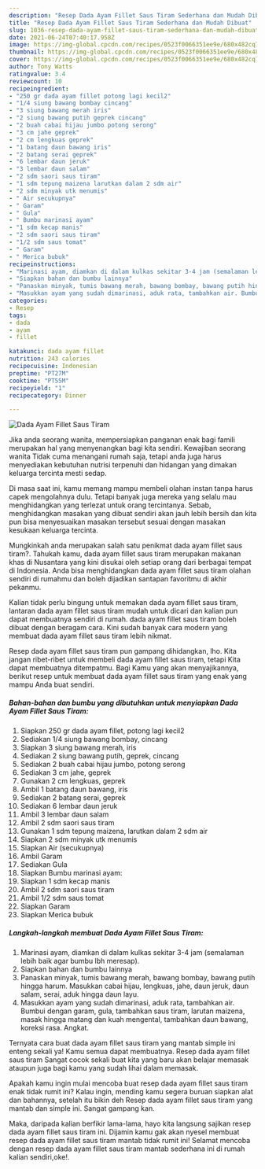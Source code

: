 ```yaml
---
description: "Resep Dada Ayam Fillet Saus Tiram Sederhana dan Mudah Dibuat"
title: "Resep Dada Ayam Fillet Saus Tiram Sederhana dan Mudah Dibuat"
slug: 1036-resep-dada-ayam-fillet-saus-tiram-sederhana-dan-mudah-dibuat
date: 2021-06-24T07:40:17.958Z
image: https://img-global.cpcdn.com/recipes/0523f0066351ee9e/680x482cq70/dada-ayam-fillet-saus-tiram-foto-resep-utama.jpg
thumbnail: https://img-global.cpcdn.com/recipes/0523f0066351ee9e/680x482cq70/dada-ayam-fillet-saus-tiram-foto-resep-utama.jpg
cover: https://img-global.cpcdn.com/recipes/0523f0066351ee9e/680x482cq70/dada-ayam-fillet-saus-tiram-foto-resep-utama.jpg
author: Tony Watts
ratingvalue: 3.4
reviewcount: 10
recipeingredient:
- "250 gr dada ayam fillet potong lagi kecil2"
- "1/4 siung bawang bombay cincang"
- "3 siung bawang merah iris"
- "2 siung bawang putih geprek cincang"
- "2 buah cabai hijau jumbo potong serong"
- "3 cm jahe geprek"
- "2 cm lengkuas geprek"
- "1 batang daun bawang iris"
- "2 batang serai geprek"
- "6 lembar daun jeruk"
- "3 lembar daun salam"
- "2 sdm saori saus tiram"
- "1 sdm tepung maizena larutkan dalam 2 sdm air"
- "2 sdm minyak utk menumis"
- " Air secukupnya"
- " Garam"
- " Gula"
- " Bumbu marinasi ayam"
- "1 sdm kecap manis"
- "2 sdm saori saus tiram"
- "1/2 sdm saus tomat"
- " Garam"
- " Merica bubuk"
recipeinstructions:
- "Marinasi ayam, diamkan di dalam kulkas sekitar 3-4 jam (semalaman lebih baik agar bumbu lbh meresap)."
- "Siapkan bahan dan bumbu lainnya"
- "Panaskan minyak, tumis bawang merah, bawang bombay, bawang putih hingga harum. Masukkan cabai hijau, lengkuas, jahe, daun jeruk, daun salam, serai, aduk hingga daun layu."
- "Masukkan ayam yang sudah dimarinasi, aduk rata, tambahkan air. Bumbui dengan garam, gula, tambahkan saus tiram, larutan maizena, masak hingga matang dan kuah mengental, tambahkan daun bawang, koreksi rasa. Angkat."
categories:
- Resep
tags:
- dada
- ayam
- fillet

katakunci: dada ayam fillet 
nutrition: 243 calories
recipecuisine: Indonesian
preptime: "PT27M"
cooktime: "PT55M"
recipeyield: "1"
recipecategory: Dinner

---
```



![Dada Ayam Fillet Saus Tiram](https://img-global.cpcdn.com/recipes/0523f0066351ee9e/680x482cq70/dada-ayam-fillet-saus-tiram-foto-resep-utama.jpg)

Jika anda seorang wanita, mempersiapkan panganan enak bagi famili merupakan hal yang menyenangkan bagi kita sendiri. Kewajiban seorang  wanita Tidak cuma menangani rumah saja, tetapi anda juga harus menyediakan kebutuhan nutrisi terpenuhi dan hidangan yang dimakan keluarga tercinta mesti sedap.

Di masa  saat ini, kamu memang mampu membeli olahan instan tanpa harus capek mengolahnya dulu. Tetapi banyak juga mereka yang selalu mau menghidangkan yang terlezat untuk orang tercintanya. Sebab, menghidangkan masakan yang dibuat sendiri akan jauh lebih bersih dan kita pun bisa menyesuaikan masakan tersebut sesuai dengan masakan kesukaan keluarga tercinta. 



Mungkinkah anda merupakan salah satu penikmat dada ayam fillet saus tiram?. Tahukah kamu, dada ayam fillet saus tiram merupakan makanan khas di Nusantara yang kini disukai oleh setiap orang dari berbagai tempat di Indonesia. Anda bisa menghidangkan dada ayam fillet saus tiram olahan sendiri di rumahmu dan boleh dijadikan santapan favoritmu di akhir pekanmu.

Kalian tidak perlu bingung untuk memakan dada ayam fillet saus tiram, lantaran dada ayam fillet saus tiram mudah untuk dicari dan kalian pun dapat membuatnya sendiri di rumah. dada ayam fillet saus tiram boleh dibuat dengan beragam cara. Kini sudah banyak cara modern yang membuat dada ayam fillet saus tiram lebih nikmat.

Resep dada ayam fillet saus tiram pun gampang dihidangkan, lho. Kita jangan ribet-ribet untuk membeli dada ayam fillet saus tiram, tetapi Kita dapat membuatnya ditempatmu. Bagi Kamu yang akan menyajikannya, berikut resep untuk membuat dada ayam fillet saus tiram yang enak yang mampu Anda buat sendiri.

<!--inarticleads1-->

##### Bahan-bahan dan bumbu yang dibutuhkan untuk menyiapkan Dada Ayam Fillet Saus Tiram:

1. Siapkan 250 gr dada ayam fillet, potong lagi kecil2
1. Sediakan 1/4 siung bawang bombay, cincang
1. Siapkan 3 siung bawang merah, iris
1. Sediakan 2 siung bawang putih, geprek, cincang
1. Sediakan 2 buah cabai hijau jumbo, potong serong
1. Sediakan 3 cm jahe, geprek
1. Gunakan 2 cm lengkuas, geprek
1. Ambil 1 batang daun bawang, iris
1. Sediakan 2 batang serai, geprek
1. Sediakan 6 lembar daun jeruk
1. Ambil 3 lembar daun salam
1. Ambil 2 sdm saori saus tiram
1. Gunakan 1 sdm tepung maizena, larutkan dalam 2 sdm air
1. Siapkan 2 sdm minyak utk menumis
1. Siapkan  Air (secukupnya)
1. Ambil  Garam
1. Sediakan  Gula
1. Siapkan  Bumbu marinasi ayam:
1. Siapkan 1 sdm kecap manis
1. Ambil 2 sdm saori saus tiram
1. Ambil 1/2 sdm saus tomat
1. Siapkan  Garam
1. Siapkan  Merica bubuk




<!--inarticleads2-->

##### Langkah-langkah membuat Dada Ayam Fillet Saus Tiram:

1. Marinasi ayam, diamkan di dalam kulkas sekitar 3-4 jam (semalaman lebih baik agar bumbu lbh meresap).
1. Siapkan bahan dan bumbu lainnya
1. Panaskan minyak, tumis bawang merah, bawang bombay, bawang putih hingga harum. Masukkan cabai hijau, lengkuas, jahe, daun jeruk, daun salam, serai, aduk hingga daun layu.
1. Masukkan ayam yang sudah dimarinasi, aduk rata, tambahkan air. Bumbui dengan garam, gula, tambahkan saus tiram, larutan maizena, masak hingga matang dan kuah mengental, tambahkan daun bawang, koreksi rasa. Angkat.




Ternyata cara buat dada ayam fillet saus tiram yang mantab simple ini enteng sekali ya! Kamu semua dapat membuatnya. Resep dada ayam fillet saus tiram Sangat cocok sekali buat kita yang baru akan belajar memasak ataupun juga bagi kamu yang sudah lihai dalam memasak.

Apakah kamu ingin mulai mencoba buat resep dada ayam fillet saus tiram enak tidak rumit ini? Kalau ingin, mending kamu segera buruan siapkan alat dan bahannya, setelah itu bikin deh Resep dada ayam fillet saus tiram yang mantab dan simple ini. Sangat gampang kan. 

Maka, daripada kalian berfikir lama-lama, hayo kita langsung sajikan resep dada ayam fillet saus tiram ini. Dijamin kamu gak akan nyesel membuat resep dada ayam fillet saus tiram mantab tidak rumit ini! Selamat mencoba dengan resep dada ayam fillet saus tiram mantab sederhana ini di rumah kalian sendiri,oke!.

